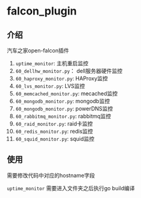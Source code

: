 # falcon_plugin

## 介绍

汽车之家open-falcon插件

1. `uptime_monitor`: 主机重启监控
2. `60_dellhw_monitor.py`： dell服务器硬件监控
3. `60_haproxy_monitor.py`: HAProxy监控
4. `60_lvs_monitor.py`: LVS监控
5. `60_memcached_monitor.py`: mecached监控
6. `60_mongodb_monitor.py`: mongodb监控
7. `60_mongodb_monitor.py`: powerDNS监控
8. `60_rabbitmq_monitor.py`: rabbitmq监控
9. `60_raid_monitor.py`: raid卡监控
10. `60_redis_monitor.py`: redis监控
11. `60_squid_monitor.py`: squid监控

## 使用

需要修改代码中对应的hostname字段

`uptime_monitor` 需要进入文件夹之后执行go build编译




